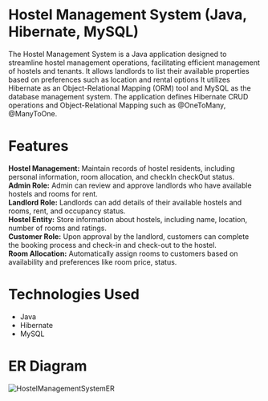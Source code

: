 
# Hostel Management System (Java, Hibernate, MySQL)
The Hostel Management System is a Java application designed to streamline hostel management operations, facilitating efficient management of hostels and tenants. It allows landlords to list their available properties based on preferences such as location and rental options It utilizes Hibernate as an Object-Relational Mapping (ORM) tool and MySQL as the database management system. The application defines Hibernate CRUD operations and Object-Relational Mapping such as @OneToMany, @ManyToOne.
# Features
<b>Hostel Management:</b> Maintain records of hostel residents, including personal information, room allocation, and checkIn checkOut status.<br>
<b>Admin Role:</b> Admin can review and approve landlords who have available hostels and rooms for rent.<br>
<b>Landlord Role:</b> Landlords can add details of their available hostels and rooms, rent, and occupancy status.<br>
<b>Hostel Entity:</b> Store information about hostels, including name, location, number of rooms and ratings.<br>
<b>Customer Role:</b> Upon approval by the landlord, customers can complete the booking process and check-in and check-out to the hostel.<br>
<b>Room Allocation:</b> Automatically assign rooms to customers based on availability and preferences like room price, status.<br>
# Technologies Used
<ul>
  <li>Java</li>
  <li>Hibernate</li>
  <li>MySQL</li>
</ul>

# ER Diagram
![HostelManagementSystemER](https://github.com/DivyaKanapuriya/HostelManagementSystem/assets/130472104/0b558521-0e00-4471-ad5a-a303149ff108)


# 


